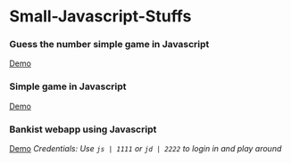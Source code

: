 # Small-Javascript-Stuffs

### Guess the number simple game in Javascript

[Demo](https://parnasmi.github.io/Small-Javascript-Stuffs/guess-my-number/)

### Simple game in Javascript

[Demo](https://parnasmi.github.io/Small-Javascript-Stuffs/pig-game/)

### Bankist webapp using Javascript

[Demo](https://parnasmi.github.io/Small-Javascript-Stuffs/bankist/)
*Credentials: Use `js | 1111` or `jd | 2222` to login in and play around*

